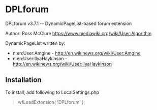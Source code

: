 # DPLforum

DPLforum v3.7.1 -- DynamicPageList-based forum extension

Author: Ross McClure
https://www.mediawiki.org/wiki/User:Algorithm

DynamicPageList written by:
 -  n:en:User:Amgine - http://en.wikinews.org/wiki/User:Amgine
 -  n:en:User:IlyaHaykinson - http://en.wikinews.org/wiki/User:IlyaHaykinson

## Installation

To install, add following to LocalSettings.php
 > wfLoadExtension( 'DPLforum' );
